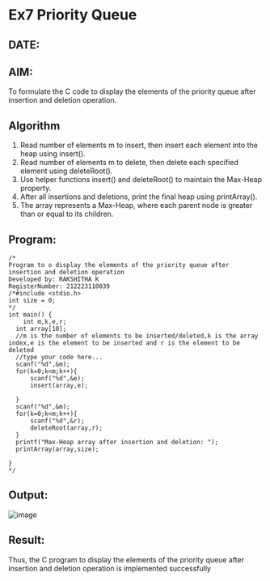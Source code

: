 # Ex7 Priority Queue
## DATE:
## AIM:
To formulate the C code to display the elements of the priority queue after insertion and deletion operation.

## Algorithm
1. Read number of elements m to insert, then insert each element into the heap using insert().
2. Read number of elements m to delete, then delete each specified element using deleteRoot().
3. Use helper functions insert() and deleteRoot() to maintain the Max-Heap property.
4. After all insertions and deletions, print the final heap using printArray().
5. The array represents a Max-Heap, where each parent node is greater than or equal to its children.

## Program:
~~~
/*
Program to o display the elements of the priority queue after insertion and deletion operation
Developed by: RAKSHITHA K
RegisterNumber: 212223110039
/*#include <stdio.h>
int size = 0;
*/
int main() {
    int m,k,e,r;
  int array[10];
  //m is the number of elements to be inserted/deleted,k is the array index,e is the element to be inserted and r is the element to be deleted
  //type your code here...
  scanf("%d",&m);
  for(k=0;k<m;k++){
      scanf("%d",&e);
      insert(array,e);
      
  }
  scanf("%d",&m);
  for(k=0;k<m;k++){
      scanf("%d",&r);
      deleteRoot(array,r);
  }
  printf("Max-Heap array after insertion and deletion: ");
  printArray(array,size);
  
}
*/
~~~

## Output:
![image](https://github.com/user-attachments/assets/2046eea8-57a7-47f2-a68e-4c505977482e)

## Result:
Thus, the C program to display the elements of the priority queue after insertion and deletion operation is implemented successfully

